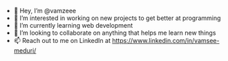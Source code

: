 - 👋 Hey, I’m @vamzeee
- 👀 I’m interested in working on new projects to get better at programming
- 🌱 I’m currently learning web development 
- 💞️ I’m looking to collaborate on anything that helps me learn new things
- 📫 Reach out to me on LinkedIn at https://www.linkedin.com/in/vamsee-meduri/

<!---
vamzeee/vamzeee is a ✨ special ✨ repository because its `README.md` (this file) appears on your GitHub profile.
You can click the Preview link to take a look at your changes.
--->
